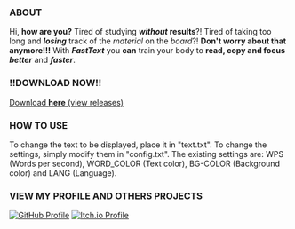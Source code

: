 ### ABOUT
Hi, **how are you?** Tired of studying **_without_ results**?!
Tired of taking too long and **_losing_** track of the _material_ on the _board_?!
**Don't worry about that anymore!!!**
With **_FastText_** you **can** train your body to **read, copy and focus** **_better_** and **_faster_**.
### **!!DOWNLOAD NOW!!**
[Download **here** (view releases)](https://github.com/moon2501ry/fast-text/releases)
### HOW TO USE
To change the text to be displayed, place it in "text.txt". To change the settings, simply modify them in "config.txt". The existing settings are: WPS (Words per second), WORD_COLOR (Text color), BG-COLOR (Background color) and LANG (Language).
### VIEW MY PROFILE AND OTHERS PROJECTS
[![GitHub Profile](https://img.shields.io/badge/GitHub-My_Profile-blue?style=for-the-badge&logo=github)](https://github.com/moon2501ry)
[![Itch.io Profile](https://img.shields.io/badge/Itch.io-My_Profile-fa5c5c?style=for-the-badge&logo=itch.io&logoColor=white)](https://moon2501.itch.io/)